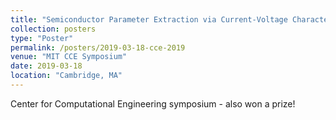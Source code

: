 ```yaml
---
title: "Semiconductor Parameter Extraction via Current-Voltage Characterization and Bayesian Inference Methods"
collection: posters
type: "Poster"
permalink: /posters/2019-03-18-cce-2019
venue: "MIT CCE Symposium"
date: 2019-03-18
location: "Cambridge, MA"
---
```


Center for Computational Engineering symposium - also won a prize!
